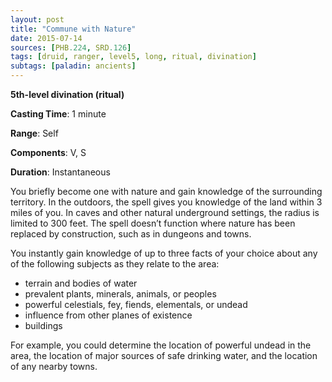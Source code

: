 ```yaml
---
layout: post
title: "Commune with Nature"
date: 2015-07-14
sources: [PHB.224, SRD.126]
tags: [druid, ranger, level5, long, ritual, divination]
subtags: [paladin: ancients]
---
```


**5th-level divination (ritual)**

**Casting Time**: 1 minute

**Range**: Self

**Components**: V, S

**Duration**: Instantaneous

You briefly become one with nature and gain knowledge of the surrounding territory. In the outdoors, the spell gives you knowledge of the land within 3 miles of you. In caves and other natural underground settings, the radius is limited to 300 feet. The spell doesn’t function where nature has been replaced by construction, such as in dungeons and towns.

You instantly gain knowledge of up to three facts of your choice about any of the following subjects as they relate to the area:

* terrain and bodies of water
* prevalent plants, minerals, animals, or peoples
* powerful celestials, fey, fiends, elementals, or undead
* influence from other planes of existence
* buildings

For example, you could determine the location of powerful undead in the area, the location of major sources of safe drinking water, and the location of any nearby towns.

